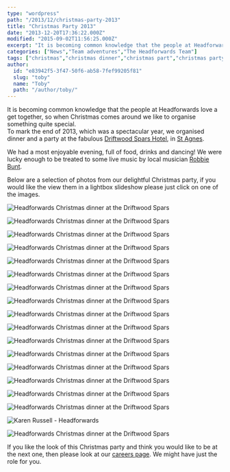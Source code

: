 ```yaml
---
type: "wordpress"
path: "/2013/12/christmas-party-2013"
title: "Christmas Party 2013"
date: "2013-12-20T17:36:22.000Z"
modified: "2015-09-02T11:56:25.000Z"
excerpt: "It is becoming common knowledge that the people at Headforwards love a get together, so when Christmas comes around we like to organise something quite special. To mark the end of 2013, which was a spectacular year, we organised dinner and a party at the fabulous Driftwood Spars Hotel, in St Agnes. We had a …"
categories: ["News","Team adventures","The Headforwards Team"]
tags: ["christmas","christmas dinner","christmas part","christmas party","driftwood","driftwood spars","driftwood spars hotel","driftwood st agnes","headforwards at the driftwood spars hotel","headforwards christmas","headforwards christmas 2013","headforwards christmas dinner","headforwards christmas party","headforwards christmas party 2013"]
author:
  id: "e83942f5-3f47-50f6-ab58-7fef99205f81"
  slug: "toby"
  name: "Toby"
  path: "/author/toby/"
---
```

It is becoming common knowledge that the people at Headforwards love a get together, so when Christmas comes around we like to organise something quite special.  
To mark the end of 2013, which was a spectacular year, we organised dinner and a party at the fabulous [Driftwood Spars Hotel](https://www.driftwoodspars.co.uk/), in [St Agnes](http://www.st-agnes.com/).

We had a most enjoyable evening, full of food, drinks and dancing! We were lucky enough to be treated to some live music by local musician [Robbie Bunt](https://www.facebook.com/robert.bunt.14/about).

Below are a selection of photos from our delightful Christmas party, if you would like the view them in a lightbox slideshow please just click on one of the images.

![Headforwards Christmas dinner at the Driftwood Spars ](http://www.headforwards.com/wp-content/uploads/2014/01/dinner5-300x225.jpg)

![Headforwards Christmas dinner at the Driftwood Spars ](http://www.headforwards.com/wp-content/uploads/2014/01/Dinner1-300x225.jpg)

![Headforwards Christmas dinner at the Driftwood Spars ](http://www.headforwards.com/wp-content/uploads/2014/01/dinner17-300x225.jpg)

![Headforwards Christmas dinner at the Driftwood Spars ](http://www.headforwards.com/wp-content/uploads/2014/01/dinner14-300x225.jpg)

![Headforwards Christmas dinner at the Driftwood Spars ](http://www.headforwards.com/wp-content/uploads/2014/01/dinner20-300x225.jpg)

![Headforwards Christmas dinner at the Driftwood Spars ](http://www.headforwards.com/wp-content/uploads/2014/01/dinner10-300x225.jpg)

![Headforwards Christmas dinner at the Driftwood Spars ](http://www.headforwards.com/wp-content/uploads/2014/01/dinner8-300x225.jpg)

![Headforwards Christmas dinner at the Driftwood Spars ](http://www.headforwards.com/wp-content/uploads/2013/12/dinner21.jpg)

![Headforwards Christmas dinner at the Driftwood Spars ](http://www.headforwards.com/wp-content/uploads/2013/12/dscf8770-300x225.jpeg)

![Headforwards Christmas dinner at the Driftwood Spars ](http://www.headforwards.com/wp-content/uploads/2013/12/dscf8831-300x225.jpeg)

![Headforwards Christmas dinner at the Driftwood Spars ](http://www.headforwards.com/wp-content/uploads/2013/12/dinner366-300x225.jpg)

![Headforwards Christmas dinner at the Driftwood Spars ](http://www.headforwards.com/wp-content/uploads/2013/12/dinner7-300x225.jpg)

![Headforwards Christmas dinner at the Driftwood Spars ](http://www.headforwards.com/wp-content/uploads/2014/01/dinner4-300x225.jpg)

![Headforwards Christmas dinner at the Driftwood Spars ](http://www.headforwards.com/wp-content/uploads/2014/01/dinner12-300x225.jpg)

![Headforwards Christmas dinner at the Driftwood Spars ](http://www.headforwards.com/wp-content/uploads/2014/01/dinner2-300x225.jpg)

![Headforwards Christmas dinner at the Driftwood Spars ](http://www.headforwards.com/wp-content/uploads/2014/01/dinner16-300x225.jpg)

![Karen Russell - Headforwards](http://www.headforwards.com/wp-content/uploads/2014/01/dinner15-225x300.jpg)

![Headforwards Christmas dinner at the Driftwood Spars](http://www.headforwards.com/wp-content/uploads/2014/01/1526672_10152129596798200_2034344827_n-225x300.jpg)

If you like the look of this Christmas party and think you would like to be at the next one, then please look at our [careers page](http://www.headforwards.com/careers/). We might have just the role for you.